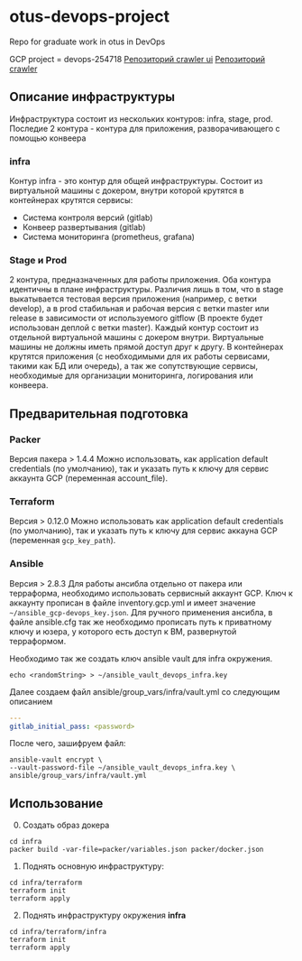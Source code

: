# otus-devops-project
Repo for graduate work in otus in DevOps

GCP project = devops-254718
[Репозиторий crawler ui](https://github.com/SJay3/search_engine_ui)
[Репозиторий crawler](https://github.com/SJay3/search_engine_crawler)


## Описание инфраструктуры
Инфраструктура состоит из нескольких контуров: infra, stage, prod. Последие 2 контура - контура для приложения, разворачивающего с помощью конвеера

### infra
Контур infra - это контур для общей инфраструктуры. Состоит из виртуальной машины с докером, внутри которой крутятся в контейнерах крутятся сервисы:
- Система контроля версий (gitlab)
- Конвеер развертывания (gitlab)
- Система мониторинга (prometheus, grafana)

### Stage и Prod
2 контура, предназначенных для работы приложения. Оба контура идентичны в плане инфраструктуры. Различия лишь в том, что в stage выкатывается тестовая версия приложения (например, с ветки develop), а в prod стабильная и рабочая версия с ветки master или release в зависимости от используемого gitflow (В проекте будет использован деплой с ветки master).
Каждый контур состоит из отдельной виртуальной машины с докером внутри. Виртуальные машины не должны иметь прямой доступ друг к другу. В контейнерах крутятся приложения (с необходимыми для их работы сервисами, такими как БД или очередь), а так же сопутствующие сервисы, необходимые для организации мониторинга, логирования или конвеера.


## Предварительная подготовка

### Packer
Версия пакера > 1.4.4
Можно использовать, как application default credentials (по умолчанию), так и указать путь к ключу для сервис аккаунта GCP (переменная account_file).

### Terraform
Версия > 0.12.0
Можно использовать как application default credentials (по умолчанию), так и указать путь к ключу для сервис аккауна GCP (переменная `gcp_key_path`).

### Ansible
Версия > 2.8.3
Для работы ансибла отдельно от пакера или терраформа, необходимо использовать сервисный аккаунт GCP. Ключ к аккаунту прописан в файле inventory.gcp.yml и имеет значение `~/ansible_gcp-devops_key.json`. Для ручного применения ансибла, в файле ansible.cfg так же необходимо прописать путь к приватному ключу и юзера, у которого есть доступ к ВМ, развернутой терраформом.

Необходимо так же создать ключ ansible vault для infra окружения. 

```shell
echo <randomString> > ~/ansible_vault_devops_infra.key
```

Далее создаем файл ansible/group_vars/infra/vault.yml со следующим описанием

```yaml
---
gitlab_initial_pass: <password>

```

После чего, зашифруем файл:

```shell
ansible-vault encrypt \
--vault-password-file ~/ansible_vault_devops_infra.key \
ansible/group_vars/infra/vault.yml
```

## Использование
0. Создать образ докера

```shell
cd infra
packer build -var-file=packer/variables.json packer/docker.json
```

1. Поднять основную инфраструктуру:

```shell
cd infra/terraform
terraform init
terraform apply
```

2. Поднять инфраструктуру окружения **infra**

```shell
cd infra/terraform/infra
terraform init
terraform apply
```
